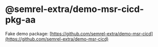 # @semrel-extra/demo-msr-cicd-pkg-aa

Fake demo package: [https://github.com/semrel-extra/demo-msr-cicd](https://github.com/semrel-extra/demo-msr-cicd)
